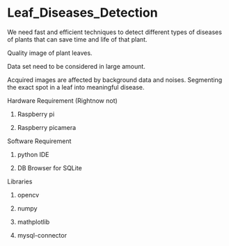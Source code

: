 # Leaf_Diseases_Detection
We need fast and efficient techniques to   detect  different types of diseases of plants that  can save time and life of that plant.

Quality image of plant leaves.

Data set need to be considered in large amount.

Acquired images are affected by background data  and noises. Segmenting the exact spot in a leaf into meaningful disease. 




Hardware Requirement (Rightnow not)


  1. Raspberry pi
  
  2. Raspberry picamera
  

Software Requirement


  1. python IDE
  
  2. DB Browser for SQLite

Libraries


  1. opencv
  
  2. numpy
  
  3. mathplotlib
  
  4. mysql-connector
  
